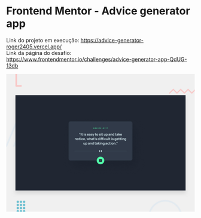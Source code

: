 # Frontend Mentor - Advice generator app
Link do projeto em execução: https://advice-generator-roger2405.vercel.app/ <br>
Link da página do desafio: https://www.frontendmentor.io/challenges/advice-generator-app-QdUG-13db

![Design preview for the Advice generator app coding challenge](./design/desktop-preview.jpg)

